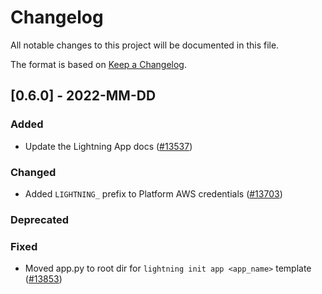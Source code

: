 # Changelog

All notable changes to this project will be documented in this file.

The format is based on [Keep a Changelog](http://keepachangelog.com/en/1.0.0/).

## [0.6.0] - 2022-MM-DD

### Added

- Update the Lightning App docs ([#13537](https://github.com/PyTorchLightning/pytorch-lightning/pull/13537))

### Changed

- Added `LIGHTNING_` prefix to Platform AWS credentials ([#13703](https://github.com/Lightning-AI/lightning/pull/13703))

### Deprecated

### Fixed

- Moved app.py to root dir for `lightning init app <app_name>` template ([#13853](https://github.com/Lightning-AI/lightning/pull/13853))
